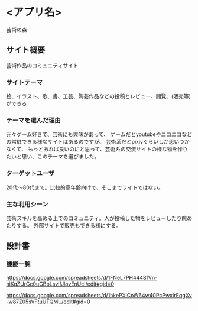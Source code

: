 # <アプリ名>
芸術の森

## サイト概要
芸術作品のコミュニティサイト

### サイトテーマ
絵、イラスト、歌、書、工芸、陶芸作品などの投稿とレビュー、閲覧、(販売等)ができる

### テーマを選んだ理由
元々ゲーム好きで、芸術にも興味があって、
ゲームだとyoutubeやニコニコなどの常駐できる様なサイトはあるのですが、
芸術系だとpixivぐらいしか思いつかなくて、
もっとあれば良いのにと思って、芸術系の交流サイトの様な物を作りたいと思い、このテーマを選びました。

### ターゲットユーザ
20代〜80代まで。比較的高年齢向けで、そこまでライトではない。

### 主な利用シーン
芸術スキルを高める上でのコミュニティ。人が投稿した物をレビューしたり眺めたりする。
外部サイトで販売もできる様にする。

## 設計書


### 機能一覧
https://docs.google.com/spreadsheets/d/1FNeL7PH444SfVn-niKgZUrGc0uGBbLsyifJloyEnUcI/edit#gid=0

https://docs.google.com/spreadsheets/d/1hkePXlCnW64w40PcPwxIrEqgXv-w87Z05sVFtuUTQMU/edit#gid=0













